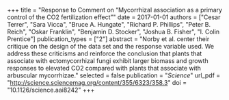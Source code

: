 +++
title = "Response to Comment on “Mycorrhizal association as a primary control of the CO2 fertilization effect”"
date = 2017-01-01
authors = ["Cesar Terrer", "Sara Vicca", "Bruce A. Hungate", "Richard P. Phillips", "Peter B. Reich", "Oskar Franklin", "Benjamin D. Stocker", "Joshua B. Fisher", "I. Colin Prentice"]
publication_types = ["2"]
abstract = "Norby et al. center their critique on the design of the data set and the response variable used. We address these criticisms and reinforce the conclusion that plants that associate with ectomycorrhizal fungi exhibit larger biomass and growth responses to elevated CO2 compared with plants that associate with arbuscular mycorrhizae."
selected = false
publication = "*Science*"
url_pdf = "http://science.sciencemag.org/content/355/6323/358.3"
doi = "10.1126/science.aai8242"
+++

